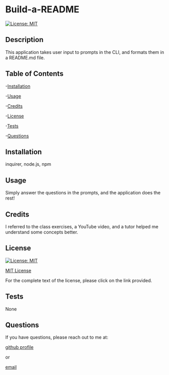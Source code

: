 # Build-a-README

  [![License: MIT](https://img.shields.io/badge/License-MIT-yellow.svg)](https://opensource.org/licenses/MIT)

  ## Description

  This application takes user input to prompts in the CLI, and formats them in a README.md file.

  ## Table of Contents

  -[Installation](#Installation)

  -[Usage](#Usage)

  -[Credits](#Credits)

  -[License](#License)

  -[Tests](#Tests)

  -[Questions](#Questions)

  ## Installation

  inquirer, node.js, npm

  ## Usage

  Simply answer the questions in the prompts, and the application does the rest!
 
  ## Credits

  I referred to the class exercises, a YouTube video, and a tutor helped me understand some concepts better.

  ## License

  [![License: MIT](https://img.shields.io/badge/License-MIT-yellow.svg)](https://opensource.org/licenses/MIT)
 
[MIT License](https://opensource.org/license/mit-0/)
 
For the complete text of the license, please click on the link provided.

  ## Tests

  None

  ## Questions

  If you have questions, please reach out to me at:

  [github profile](github.com/lhardywilcox)

  or

  [email](motacycaryda@mac.com)
